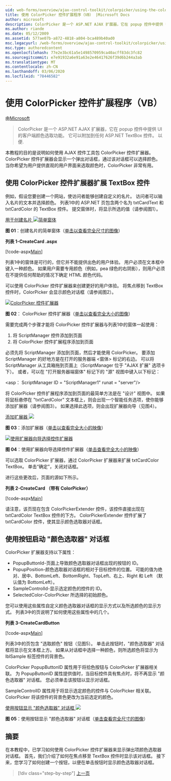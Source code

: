 ```yaml
---
uid: web-forms/overview/ajax-control-toolkit/colorpicker/using-the-colorpicker-control-extender-vb
title: 使用 ColorPicker 控件扩展程序（VB） |Microsoft Docs
author: microsoft
description: ColorPicker 是一个 ASP.NET AJAX 扩展器，它在 popup 控件中提供 UI 的客户端颜色选取功能。 它可以附加到任何 ASP.NET 。
ms.author: riande
ms.date: 05/12/2009
ms.assetid: 577ae07b-a872-4818-a804-bca489b40ad0
msc.legacyurl: /web-forms/overview/ajax-control-toolkit/colorpicker/using-the-colorpicker-control-extender-vb
msc.type: authoredcontent
ms.openlocfilehash: 77e2e3bc61a5e1498570959ca40acff83dc3fc82
ms.sourcegitcommit: e7e91932a6e91a63e2e46417626f39d6b244a3ab
ms.translationtype: MT
ms.contentlocale: zh-CN
ms.lasthandoff: 03/06/2020
ms.locfileid: "78446582"
---
```

# <a name="using-the-colorpicker-control-extender-vb"></a>使用 ColorPicker 控件扩展程序（VB）

由[Microsoft](https://github.com/microsoft)

> ColorPicker 是一个 ASP.NET AJAX 扩展器，它在 popup 控件中提供 UI 的客户端颜色选取功能。 它可以附加到任何 ASP.NET TextBox 控件。 以便.

本教程的目的是说明如何使用 AJAX 控件工具包 ColorPicker 控件扩展器。 ColorPicker 控件扩展器会显示一个弹出对话框，通过该对话框可以选择颜色。 当你希望为用户提供直观的用户界面来选取颜色时，ColorPicker 非常有用。

## <a name="extending-a-textbox-control-with-the-colorpicker-control-extender"></a>使用 ColorPicker 控件扩展器扩展 TextBox 控件

例如，假设您要创建一个网站，使访问者能够创建自定义的名片。 访问者可以输入名片的文本并选择颜色。 列表1中的 ASP.NET 页包含两个名为 txtCardText 和 txtCardColor 的 TextBox 控件。 提交窗体时，将显示所选的值（请参阅图1）。

[用于创建名片 ![简单窗体](using-the-colorpicker-control-extender-vb/_static/image1.jpg)](using-the-colorpicker-control-extender-vb/_static/image1.png)

**图 01**：创建名片的简单窗体（[单击以查看完全尺寸的图像](using-the-colorpicker-control-extender-vb/_static/image2.png)）

**列表 1-CreateCard .aspx**

[!code-aspx[Main](using-the-colorpicker-control-extender-vb/samples/sample1.aspx)]

列表1中的窗体是可行的，但它并不能提供出色的用户体验。 用户必须在文本框中键入一种颜色。 如果用户需要专用颜色（例如，pea 绿色的右阴影），则用户必须在不提供任何帮助的情况下确定 HTML 颜色代码。

可以使用 ColorPicker 控件扩展器来创建更好的用户体验。 将焦点移到 TextBox 控件时，ColorPicker 会显示颜色对话框（请参阅图2）。

[![ColorPicker 控件扩展器](using-the-colorpicker-control-extender-vb/_static/image2.jpg)](using-the-colorpicker-control-extender-vb/_static/image3.png)

**图 02**： ColorPicker 控件扩展器（[单击以查看完全大小的图像](using-the-colorpicker-control-extender-vb/_static/image4.png)）

需要完成两个步骤才能将 ColorPicker 控件扩展器与列表1中的窗体一起使用：

1. 将 ScriptManager 控件添加到页面
2. 将 ColorPicker 控件扩展程序添加到页面

必须先将 ScriptManager 添加到页面，然后才能使用 ColorPicker。 要添加 ScriptManager 的好地方是在打开的服务器端 &lt;窗体&gt; 标记的右边。 可以将 ScriptManager 从工具箱拖到页面上（ScriptManager 位于 "AJAX 扩展" 选项卡下）。 或者，可以在 "打开服务器端窗体" 标记下的 "源" 视图中键入以下标记：

&lt;asp： ScriptManager ID = "ScriptManager1" runat = "server"/&gt;

将 ColorPicker 控件扩展程序添加到页面的最简单方法是在 "设计" 视图中。 如果将鼠标悬停在 "txtCardColor" 文本框上，则会出现一个智能任务选项，使你能够添加扩展器（请参阅图3）。 如果选择此选项，则会出现扩展器向导（见图4）。

[添加扩展器 ![](using-the-colorpicker-control-extender-vb/_static/image3.jpg)](using-the-colorpicker-control-extender-vb/_static/image5.png)

**图 03**：添加扩展器（[单击以查看完全大小的映像](using-the-colorpicker-control-extender-vb/_static/image6.png)）

[![使用扩展器向导选择控件扩展器](using-the-colorpicker-control-extender-vb/_static/image4.jpg)](using-the-colorpicker-control-extender-vb/_static/image7.png)

**图 04**：使用扩展器向导选择控件扩展器（[单击查看完全大小的映像](using-the-colorpicker-control-extender-vb/_static/image8.png)）

可以选取 ColorPicker 扩展器，通过 ColorPicker 扩展器来扩展 txtCardColor TextBox。 单击“确定”，关闭对话框。

进行这些更改后，页面的源如下所示。

**列表 2-CreateCard （带有 ColorPicker）**

[!code-aspx[Main](using-the-colorpicker-control-extender-vb/samples/sample2.aspx)]

请注意，该页现在包含 ColorPickerExtender 控件，该控件直接出现在 txtCardColor TextBox 控件的下方。 ColorPickerExtender 控件扩展了 txtCardColor 控件，使其显示颜色选取器对话框。

## <a name="using-a-button-to-launch-the-color-picker-dialog"></a>使用按钮启动 "颜色选取器" 对话框

ColorPicker 扩展器支持以下属性：

- PopupButtonId-页面上导致颜色选取器对话框出现的按钮的 ID。
- PopupPosition-颜色选取器对话框的相对于目标控件的位置。 可能的值为绝对、居中、BottomLeft、BottomRight、TopLeft、右上、Right 和 Left （默认值为 BottomLeft）。
- SampleControlId-显示选定颜色的控件的 ID。
- SelectedColor-ColorPicker 所选择的初始颜色。

您可以使用这些属性自定义颜色选取器对话框的显示方式以及所选颜色的显示方式。 列表3中的页说明了如何使用这些属性中的几个。

**列表 3-CreateCardButton**

[!code-aspx[Main](using-the-colorpicker-control-extender-vb/samples/sample3.aspx)]

列表3中的页包含 "选取颜色" 按钮（见图5）。 单击此按钮时，"颜色选取器" 对话框将显示在文本框上方。 如果从对话框中选择一种颜色，则所选颜色将显示为 lblSample 标签控件的背景色。

ColorPicker PopupButtonID 属性用于将拾色按钮与 ColorPicker 扩展器相关联。 为 PopupButtonID 属性提供值时，当目标控件具有焦点时，将不再显示 "颜色选取器" 对话框。 您必须单击该按钮以显示对话框。

SampleControlID 属性用于将显示选定颜色的控件与 ColorPicker 相关联。 ColorPicker 将该控件的背景色更改为当前选定的颜色。

[使用按钮显示 "颜色选取器" 对话框 ![](using-the-colorpicker-control-extender-vb/_static/image5.jpg)](using-the-colorpicker-control-extender-vb/_static/image9.png)

**图 05**：使用按钮显示 "颜色选取器" 对话框（[单击查看完全尺寸的图像](using-the-colorpicker-control-extender-vb/_static/image10.png)）

## <a name="summary"></a>摘要

在本教程中，已学习如何使用 ColorPicker 控件扩展器来显示弹出项颜色选取器对话框。 首先，我们介绍了如何在焦点移至 TextBox 控件时显示该对话框。 接下来，您学习了如何创建一个按钮，以便在单击按钮时显示颜色选取器对话框。

> [!div class="step-by-step"]
> [上一页](using-the-colorpicker-control-extender-cs.md)
